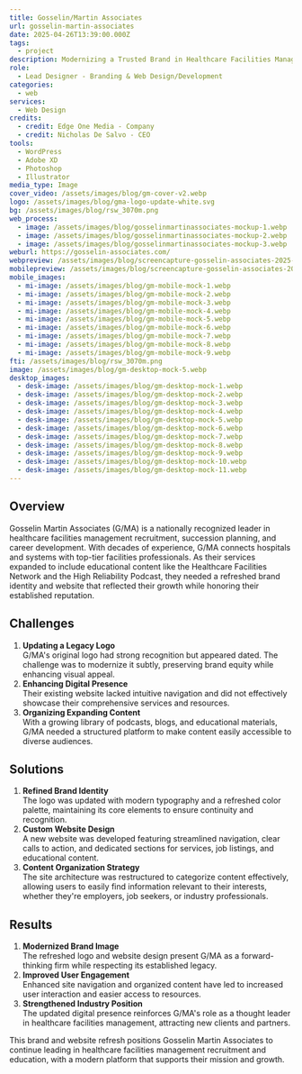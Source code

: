 ```yaml
---
title: Gosselin/Martin Associates
url: gosselin-martin-associates
date: 2025-04-26T13:39:00.000Z
tags:
  - project
description: Modernizing a Trusted Brand in Healthcare Facilities Management
role:
  - Lead Designer - Branding & Web Design/Development
categories:
  - web
services:
  - Web Design
credits:
  - credit: Edge One Media - Company
  - credit: Nicholas De Salvo - CEO
tools:
  - WordPress
  - Adobe XD
  - Photoshop
  - Illustrator
media_type: Image
cover_video: /assets/images/blog/gm-cover-v2.webp
logo: /assets/images/blog/gma-logo-update-white.svg
bg: /assets/images/blog/rsw_3070m.png
web_process:
  - image: /assets/images/blog/gosselinmartinassociates-mockup-1.webp
  - image: /assets/images/blog/gosselinmartinassociates-mockup-2.webp
  - image: /assets/images/blog/gosselinmartinassociates-mockup-3.webp
weburl: https://gosselin-associates.com/
webpreview: /assets/images/blog/screencapture-gosselin-associates-2025-03-02-14_20_57.webp
mobilepreview: /assets/images/blog/screencapture-gosselin-associates-2025-03-02-15_23_22.webp
mobile_images:
  - mi-image: /assets/images/blog/gm-mobile-mock-1.webp
  - mi-image: /assets/images/blog/gm-mobile-mock-2.webp
  - mi-image: /assets/images/blog/gm-mobile-mock-3.webp
  - mi-image: /assets/images/blog/gm-mobile-mock-4.webp
  - mi-image: /assets/images/blog/gm-mobile-mock-5.webp
  - mi-image: /assets/images/blog/gm-mobile-mock-6.webp
  - mi-image: /assets/images/blog/gm-mobile-mock-7.webp
  - mi-image: /assets/images/blog/gm-mobile-mock-8.webp
  - mi-image: /assets/images/blog/gm-mobile-mock-9.webp
fti: /assets/images/blog/rsw_3070m.png
image: /assets/images/blog/gm-desktop-mock-5.webp
desktop_images:
  - desk-image: /assets/images/blog/gm-desktop-mock-1.webp
  - desk-image: /assets/images/blog/gm-desktop-mock-2.webp
  - desk-image: /assets/images/blog/gm-desktop-mock-3.webp
  - desk-image: /assets/images/blog/gm-desktop-mock-4.webp
  - desk-image: /assets/images/blog/gm-desktop-mock-5.webp
  - desk-image: /assets/images/blog/gm-desktop-mock-6.webp
  - desk-image: /assets/images/blog/gm-desktop-mock-7.webp
  - desk-image: /assets/images/blog/gm-desktop-mock-8.webp
  - desk-image: /assets/images/blog/gm-desktop-mock-9.webp
  - desk-image: /assets/images/blog/gm-desktop-mock-10.webp
  - desk-image: /assets/images/blog/gm-desktop-mock-11.webp
---
```

## **Overview**

Gosselin Martin Associates (G/MA) is a nationally recognized leader in healthcare facilities management recruitment, succession planning, and career development. With decades of experience, G/MA connects hospitals and systems with top-tier facilities professionals. As their services expanded to include educational content like the Healthcare Facilities Network and the High Reliability Podcast, they needed a refreshed brand identity and website that reflected their growth while honoring their established reputation.

## Challenges

1. **Updating a Legacy Logo**\
   G/MA's original logo had strong recognition but appeared dated. The challenge was to modernize it subtly, preserving brand equity while enhancing visual appeal.
2. **Enhancing Digital Presence**\
   Their existing website lacked intuitive navigation and did not effectively showcase their comprehensive services and resources.
3. **Organizing Expanding Content**\
   With a growing library of podcasts, blogs, and educational materials, G/MA needed a structured platform to make content easily accessible to diverse audiences.

## Solutions

1. **Refined Brand Identity**\
   The logo was updated with modern typography and a refreshed color palette, maintaining its core elements to ensure continuity and recognition.
2. **Custom Website Design**\
   A new website was developed featuring streamlined navigation, clear calls to action, and dedicated sections for services, job listings, and educational content.
3. **Content Organization Strategy**\
   The site architecture was restructured to categorize content effectively, allowing users to easily find information relevant to their interests, whether they're employers, job seekers, or industry professionals.

## Results

1. **Modernized Brand Image**\
   The refreshed logo and website design present G/MA as a forward-thinking firm while respecting its established legacy.
2. **Improved User Engagement**\
   Enhanced site navigation and organized content have led to increased user interaction and easier access to resources.
3. **Strengthened Industry Position**\
   The updated digital presence reinforces G/MA's role as a thought leader in healthcare facilities management, attracting new clients and partners.

This brand and website refresh positions Gosselin Martin Associates to continue leading in healthcare facilities management recruitment and education, with a modern platform that supports their mission and growth.
